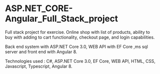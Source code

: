 # ASP.NET_CORE-Angular_Full_Stack_project

Full stack project for exercise. Online shop with list of products, ability to buy with adding to cart functionality, checkout page, and login capabilities.


Back end system with ASP.NET Core 3.0, WEB API with EF Core ,ms sql server and front end with Angular 8.


Technologies used : C#, ASP.NET Core 3.0, EF Core, WEB API, HTML, CSS, Javascript, Typescript, Angular 8.
